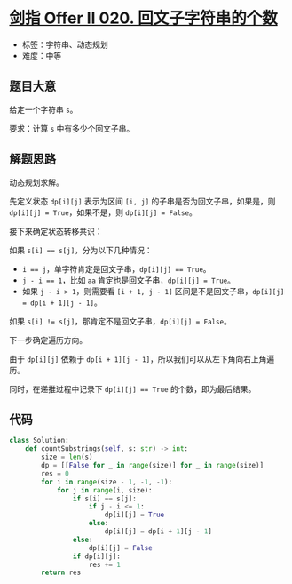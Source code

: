 # [剑指 Offer II 020. 回文子字符串的个数](https://leetcode.cn/problems/a7VOhD/)

- 标签：字符串、动态规划
- 难度：中等

## 题目大意

给定一个字符串 `s`。

要求：计算 `s` 中有多少个回文子串。

## 解题思路

动态规划求解。

先定义状态 `dp[i][j]` 表示为区间 `[i, j]` 的子串是否为回文子串，如果是，则 `dp[i][j] = True`，如果不是，则 `dp[i][j] = False`。

接下来确定状态转移共识：

如果 `s[i] == s[j]`，分为以下几种情况：

- `i == j`，单字符肯定是回文子串，`dp[i][j] == True`。
- `j - i == 1`，比如 `aa` 肯定也是回文子串，`dp[i][j] = True`。
- 如果 `j - i > 1`，则需要看 `[i + 1, j - 1]` 区间是不是回文子串，`dp[i][j] = dp[i + 1][j - 1]`。

如果 `s[i] != s[j]`，那肯定不是回文子串，`dp[i][j] = False`。

下一步确定遍历方向。

由于 `dp[i][j]` 依赖于 `dp[i + 1][j - 1]`，所以我们可以从左下角向右上角遍历。

同时，在递推过程中记录下 `dp[i][j] == True` 的个数，即为最后结果。

## 代码

```python
class Solution:
    def countSubstrings(self, s: str) -> int:
        size = len(s)
        dp = [[False for _ in range(size)] for _ in range(size)]
        res = 0
        for i in range(size - 1, -1, -1):
            for j in range(i, size):
                if s[i] == s[j]:
                    if j - i <= 1:
                        dp[i][j] = True
                    else:
                        dp[i][j] = dp[i + 1][j - 1]
                else:
                    dp[i][j] = False
                if dp[i][j]:
                    res += 1
        return res
```

